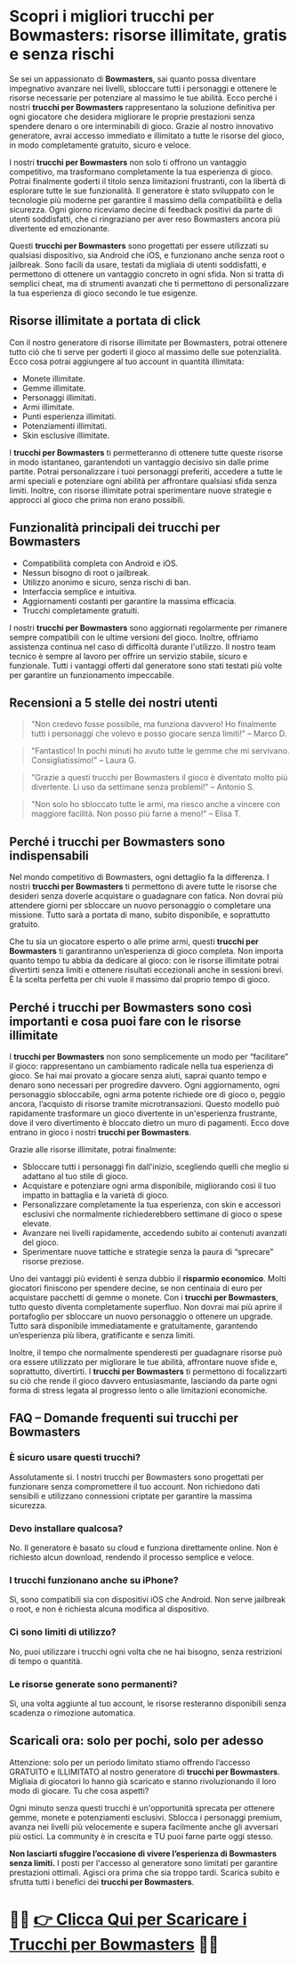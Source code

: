 <h1>Scopri i migliori trucchi per Bowmasters: risorse illimitate, gratis e senza rischi</h1>

<p>Se sei un appassionato di <strong>Bowmasters</strong>, sai quanto possa diventare impegnativo avanzare nei livelli, sbloccare tutti i personaggi e ottenere le risorse necessarie per potenziare al massimo le tue abilità. Ecco perché i nostri <strong>trucchi per Bowmasters</strong> rappresentano la soluzione definitiva per ogni giocatore che desidera migliorare le proprie prestazioni senza spendere denaro o ore interminabili di gioco. Grazie al nostro innovativo generatore, avrai accesso immediato e illimitato a tutte le risorse del gioco, in modo completamente gratuito, sicuro e veloce.</p>

<p>I nostri <strong>trucchi per Bowmasters</strong> non solo ti offrono un vantaggio competitivo, ma trasformano completamente la tua esperienza di gioco. Potrai finalmente goderti il titolo senza limitazioni frustranti, con la libertà di esplorare tutte le sue funzionalità. Il generatore è stato sviluppato con le tecnologie più moderne per garantire il massimo della compatibilità e della sicurezza. Ogni giorno riceviamo decine di feedback positivi da parte di utenti soddisfatti, che ci ringraziano per aver reso Bowmasters ancora più divertente ed emozionante.</p>

<p>Questi <strong>trucchi per Bowmasters</strong> sono progettati per essere utilizzati su qualsiasi dispositivo, sia Android che iOS, e funzionano anche senza root o jailbreak. Sono facili da usare, testati da migliaia di utenti soddisfatti, e permettono di ottenere un vantaggio concreto in ogni sfida. Non si tratta di semplici cheat, ma di strumenti avanzati che ti permettono di personalizzare la tua esperienza di gioco secondo le tue esigenze.</p>

<h2>Risorse illimitate a portata di click</h2>

<p>Con il nostro generatore di risorse illimitate per Bowmasters, potrai ottenere tutto ciò che ti serve per goderti il gioco al massimo delle sue potenzialità. Ecco cosa potrai aggiungere al tuo account in quantità illimitata:</p>

<ul>
  <li>Monete illimitate.</li>
  <li>Gemme illimitate.</li>
  <li>Personaggi illimitati.</li>
  <li>Armi illimitate.</li>
  <li>Punti esperienza illimitati.</li>
  <li>Potenziamenti illimitati.</li>
  <li>Skin esclusive illimitate.</li>
</ul>

<p>I <strong>trucchi per Bowmasters</strong> ti permetteranno di ottenere tutte queste risorse in modo istantaneo, garantendoti un vantaggio decisivo sin dalle prime partite. Potrai personalizzare i tuoi personaggi preferiti, accedere a tutte le armi speciali e potenziare ogni abilità per affrontare qualsiasi sfida senza limiti. Inoltre, con risorse illimitate potrai sperimentare nuove strategie e approcci al gioco che prima non erano possibili.</p>

<h2>Funzionalità principali dei trucchi per Bowmasters</h2>

<ul>
  <li>Compatibilità completa con Android e iOS.</li>
  <li>Nessun bisogno di root o jailbreak.</li>
  <li>Utilizzo anonimo e sicuro, senza rischi di ban.</li>
  <li>Interfaccia semplice e intuitiva.</li>
  <li>Aggiornamenti costanti per garantire la massima efficacia.</li>
  <li>Trucchi completamente gratuiti.</li>
</ul>

<p>I nostri <strong>trucchi per Bowmasters</strong> sono aggiornati regolarmente per rimanere sempre compatibili con le ultime versioni del gioco. Inoltre, offriamo assistenza continua nel caso di difficoltà durante l'utilizzo. Il nostro team tecnico è sempre al lavoro per offrire un servizio stabile, sicuro e funzionale. Tutti i vantaggi offerti dal generatore sono stati testati più volte per garantire un funzionamento impeccabile.</p>

<h2>Recensioni a 5 stelle dei nostri utenti</h2>

<blockquote>
  <p>"Non credevo fosse possibile, ma funziona davvero! Ho finalmente tutti i personaggi che volevo e posso giocare senza limiti!" – Marco D.</p>
</blockquote>
<blockquote>
  <p>"Fantastico! In pochi minuti ho avuto tutte le gemme che mi servivano. Consigliatissimo!" – Laura G.</p>
</blockquote>
<blockquote>
  <p>"Grazie a questi trucchi per Bowmasters il gioco è diventato molto più divertente. Li uso da settimane senza problemi!" – Antonio S.</p>
</blockquote>
<blockquote>
  <p>"Non solo ho sbloccato tutte le armi, ma riesco anche a vincere con maggiore facilità. Non posso più farne a meno!" – Elisa T.</p>
</blockquote>

<h2>Perché i trucchi per Bowmasters sono indispensabili</h2>

<p>Nel mondo competitivo di Bowmasters, ogni dettaglio fa la differenza. I nostri <strong>trucchi per Bowmasters</strong> ti permettono di avere tutte le risorse che desideri senza doverle acquistare o guadagnare con fatica. Non dovrai più attendere giorni per sbloccare un nuovo personaggio o completare una missione. Tutto sarà a portata di mano, subito disponibile, e soprattutto gratuito.</p>

<p>Che tu sia un giocatore esperto o alle prime armi, questi <strong>trucchi per Bowmasters</strong> ti garantiranno un’esperienza di gioco completa. Non importa quanto tempo tu abbia da dedicare al gioco: con le risorse illimitate potrai divertirti senza limiti e ottenere risultati eccezionali anche in sessioni brevi. È la scelta perfetta per chi vuole il massimo dal proprio tempo di gioco.</p>

<h2>Perché i trucchi per Bowmasters sono così importanti e cosa puoi fare con le risorse illimitate</h2>

<p>I <strong>trucchi per Bowmasters</strong> non sono semplicemente un modo per “facilitare” il gioco: rappresentano un cambiamento radicale nella tua esperienza di gioco. Se hai mai provato a giocare senza aiuti, saprai quanto tempo e denaro sono necessari per progredire davvero. Ogni aggiornamento, ogni personaggio sbloccabile, ogni arma potente richiede ore di gioco o, peggio ancora, l’acquisto di risorse tramite microtransazioni. Questo modello può rapidamente trasformare un gioco divertente in un'esperienza frustrante, dove il vero divertimento è bloccato dietro un muro di pagamenti. Ecco dove entrano in gioco i nostri <strong>trucchi per Bowmasters</strong>.</p>

<p>Grazie alle risorse illimitate, potrai finalmente:</p>

<ul>
  <li>Sbloccare tutti i personaggi fin dall'inizio, scegliendo quelli che meglio si adattano al tuo stile di gioco.</li>
  <li>Acquistare e potenziare ogni arma disponibile, migliorando così il tuo impatto in battaglia e la varietà di gioco.</li>
  <li>Personalizzare completamente la tua esperienza, con skin e accessori esclusivi che normalmente richiederebbero settimane di gioco o spese elevate.</li>
  <li>Avanzare nei livelli rapidamente, accedendo subito ai contenuti avanzati del gioco.</li>
  <li>Sperimentare nuove tattiche e strategie senza la paura di “sprecare” risorse preziose.</li>
</ul>

<p>Uno dei vantaggi più evidenti è senza dubbio il <strong>risparmio economico</strong>. Molti giocatori finiscono per spendere decine, se non centinaia di euro per acquistare pacchetti di gemme o monete. Con i <strong>trucchi per Bowmasters</strong>, tutto questo diventa completamente superfluo. Non dovrai mai più aprire il portafoglio per sbloccare un nuovo personaggio o ottenere un upgrade. Tutto sarà disponibile immediatamente e gratuitamente, garantendo un’esperienza più libera, gratificante e senza limiti.</p>

<p>Inoltre, il tempo che normalmente spenderesti per guadagnare risorse può ora essere utilizzato per migliorare le tue abilità, affrontare nuove sfide e, soprattutto, divertirti. I <strong>trucchi per Bowmasters</strong> ti permettono di focalizzarti su ciò che rende il gioco davvero entusiasmante, lasciando da parte ogni forma di stress legata al progresso lento o alle limitazioni economiche.</p>

<h2>FAQ – Domande frequenti sui trucchi per Bowmasters</h2>

<h3>È sicuro usare questi trucchi?</h3>
<p>Assolutamente sì. I nostri trucchi per Bowmasters sono progettati per funzionare senza compromettere il tuo account. Non richiedono dati sensibili e utilizzano connessioni criptate per garantire la massima sicurezza.</p>

<h3>Devo installare qualcosa?</h3>
<p>No. Il generatore è basato su cloud e funziona direttamente online. Non è richiesto alcun download, rendendo il processo semplice e veloce.</p>

<h3>I trucchi funzionano anche su iPhone?</h3>
<p>Sì, sono compatibili sia con dispositivi iOS che Android. Non serve jailbreak o root, e non è richiesta alcuna modifica al dispositivo.</p>

<h3>Ci sono limiti di utilizzo?</h3>
<p>No, puoi utilizzare i trucchi ogni volta che ne hai bisogno, senza restrizioni di tempo o quantità.</p>

<h3>Le risorse generate sono permanenti?</h3>
<p>Sì, una volta aggiunte al tuo account, le risorse resteranno disponibili senza scadenza o rimozione automatica.</p>

<h2>Scaricali ora: solo per pochi, solo per adesso</h2>

<p>Attenzione: solo per un periodo limitato stiamo offrendo l’accesso GRATUITO e ILLIMITATO al nostro generatore di <strong>trucchi per Bowmasters</strong>. Migliaia di giocatori lo hanno già scaricato e stanno rivoluzionando il loro modo di giocare. Tu che cosa aspetti?</p>

<p>Ogni minuto senza questi trucchi è un'opportunità sprecata per ottenere gemme, monete e potenziamenti esclusivi. Sblocca i personaggi premium, avanza nei livelli più velocemente e supera facilmente anche gli avversari più ostici. La community è in crescita e TU puoi farne parte oggi stesso.</p>

<p><strong>Non lasciarti sfuggire l’occasione di vivere l’esperienza di Bowmasters senza limiti.</strong> I posti per l'accesso al generatore sono limitati per garantire prestazioni ottimali. Agisci ora prima che sia troppo tardi. Scarica subito e sfrutta tutti i benefici dei <strong>trucchi per Bowmasters</strong>.</p>

# 🔴🔴 **[👉 Clicca Qui per Scaricare i Trucchi per Bowmasters](https://tinyurl.com/GiochiOnTheGo)** 🔴🔴
